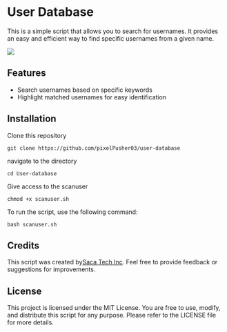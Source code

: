# User Database
This is a simple script that allows you to search for usernames. It provides an easy and efficient way to find specific usernames from a given name.

<img src="https://telegra.ph/file/8c27e7e6c847a98072961.jpg">


## Features
- Search usernames based on specific keywords
- Highlight matched usernames for easy identification

## Installation

Clone this repository

```
git clone https://github.com/pixelPusher03/user-database
```
navigate to the directory
```
cd User-database
```
Give access to the scanuser 
```
chmod +x scanuser.sh
```
To run the script, use the following command:
```
bash scanuser.sh
```

## Credits
This script was created by[Saca Tech Inc](github.com/sacatechinc). Feel free to provide feedback or suggestions for improvements.

## License
This project is licensed under the MIT License. You are free to use, modify, and distribute this script for any purpose. Please refer to the LICENSE file for more details.

